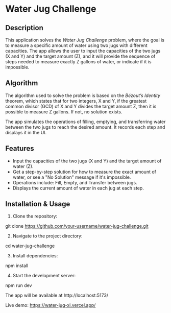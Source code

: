 # Water Jug Challenge

## Description
This application solves the *Water Jug Challenge* problem, where the goal is to measure a specific amount of water using two jugs with different capacities. The app allows the user to input the capacities of the two jugs (X and Y) and the target amount (Z), and it will provide the sequence of steps needed to measure exactly Z gallons of water, or indicate if it is impossible.

## Algorithm
The algorithm used to solve the problem is based on the *Bézout’s Identity* theorem, which states that for two integers, X and Y, if the greatest common divisor (GCD) of X and Y divides the target amount Z, then it is possible to measure Z gallons. If not, no solution exists.

The app simulates the operations of filling, emptying, and transferring water between the two jugs to reach the desired amount. It records each step and displays it in the UI.

## Features
- Input the capacities of the two jugs (X and Y) and the target amount of water (Z).
- Get a step-by-step solution for how to measure the exact amount of water, or see a "No Solution" message if it's impossible.
- Operations include: Fill, Empty, and Transfer between jugs.
- Displays the current amount of water in each jug at each step.

## Installation & Usage
1. Clone the repository:

  git clone https://github.com/your-username/water-jug-challenge.git

2. Navigate to the project directory:

  cd water-jug-challenge

3. Install dependencies:

  npm install

4. Start the development server:

  npm run dev

The app will be available at http://localhost:5173/

Live demo: https://water-jug-xi.vercel.app/